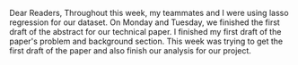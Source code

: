 Dear Readers,
Throughout this week, my teammates and I were using lasso regression for our dataset. On Monday and Tuesday, we finished the first draft of the abstract for our technical paper. I finished
my first draft of the paper's problem and background section. This week was trying to get the first draft of the paper and also finish our analysis for our project. 
